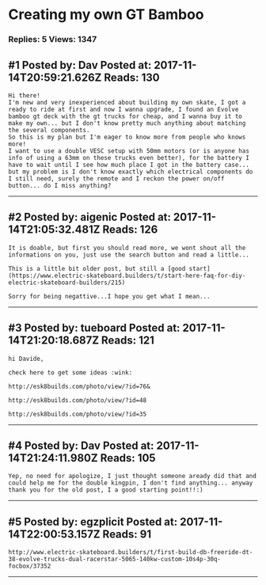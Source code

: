 # Creating my own GT Bamboo

### Replies: 5 Views: 1347

## \#1 Posted by: Dav Posted at: 2017-11-14T20:59:21.626Z Reads: 130

```
Hi there!
I'm new and very inexperienced about building my own skate, I got a ready to ride at first and now I wanna upgrade, I found an Evolve bamboo gt deck with the gt trucks for cheap, and I wanna buy it to make my own... but I don't know pretty much anything about matching the several components.
So this is my plan but I'm eager to know more from people who knows more!
I want to use a double VESC setup with 50mm motors (or is anyone has info of using a 63mm on these trucks even better), for the battery I have to wait until I see how much place I got in the battery case... but my problem is I don't know exactly which electrical components do I still need, surely the remote and I reckon the power on/off button... do I miss anything?
```

---
## \#2 Posted by: aigenic Posted at: 2017-11-14T21:05:32.481Z Reads: 126

```
It is doable, but first you should read more, we wont shout all the informations on you, just use the search button and read a little...

This is a little bit older post, but still a [good start](https://www.electric-skateboard.builders/t/start-here-faq-for-diy-electric-skateboard-builders/215)

Sorry for being negattive...I hope you get what I mean...
```

---
## \#3 Posted by: tueboard Posted at: 2017-11-14T21:20:18.687Z Reads: 121

```
hi Davide,

check here to get some ideas :wink: 

http://esk8builds.com/photo/view/?id=76&

http://esk8builds.com/photo/view/?id=48

http://esk8builds.com/photo/view/?id=35
```

---
## \#4 Posted by: Dav Posted at: 2017-11-14T21:24:11.980Z Reads: 105

```
Yep, no need for apologize, I just thought someone aready did that and could help me for the double kingpin, I don't find anything... anyway thank you for the old post, I a good starting point!!:)
```

---
## \#5 Posted by: egzplicit Posted at: 2017-11-14T22:00:53.157Z Reads: 91

```
http://www.electric-skateboard.builders/t/first-build-db-freeride-dt-38-evolve-trucks-dual-racerstar-5065-140kw-custom-10s4p-30q-focbox/37352
```

---
